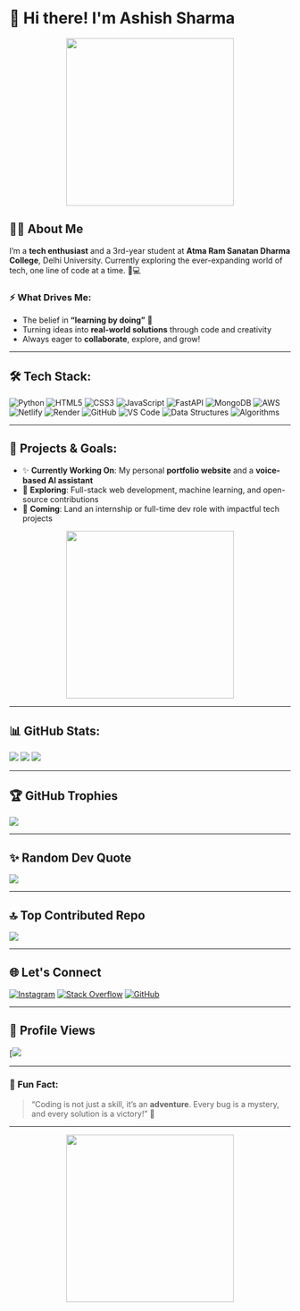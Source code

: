 # 👋 Hi there! I'm **Ashish Sharma** 
<p align="center">
  <img src="https://media0.giphy.com/media/v1.Y2lkPTc5MGI3NjExbDdyamkyNDd2YjNrbnljeHNwNmUycDZ2NjZ2em04enNteHp0OTEzZyZlcD12MV9pbnRlcm5hbF9naWZfYnlfaWQmY3Q9cw/igRW3jH2LcCVzMqi5F/giphy.gif" width="300" />
</p>

## 👨‍💻 About Me

I’m a **tech enthusiast** and a 3rd-year student at **Atma Ram Sanatan Dharma College**, Delhi University. Currently exploring the ever-expanding world of tech, one line of code at a time. 🧠💻

### ⚡️ What Drives Me:
- The belief in **“learning by doing”** 🔁
- Turning ideas into **real-world solutions** through code and creativity
- Always eager to **collaborate**, explore, and grow!

---

## 🛠️ Tech Stack:
![Python](https://img.shields.io/badge/python-%2314354C.svg?style=plastic&logo=python&logoColor=white)
![HTML5](https://img.shields.io/badge/html5-%23E34F26.svg?style=plastic&logo=html5&logoColor=white)
![CSS3](https://img.shields.io/badge/css3-%231572B6.svg?style=plastic&logo=css3&logoColor=white)
![JavaScript](https://img.shields.io/badge/javascript-%23F7DF1E.svg?style=plastic&logo=javascript&logoColor=black)
![FastAPI](https://img.shields.io/badge/FastAPI-009688?style=flat&logo=fastapi&logoColor=white)
![MongoDB](https://img.shields.io/badge/MongoDB-47A248?style=flat&logo=mongodb&logoColor=white)
![AWS](https://img.shields.io/badge/AWS-232F3E?style=flat&logo=amazon-aws&logoColor=white)
![Netlify](https://img.shields.io/badge/Netlify-00C7B7?style=flat&logo=netlify&logoColor=white)
![Render](https://img.shields.io/badge/Render-46E3B7?style=flat&logo=render&logoColor=black)
![GitHub](https://img.shields.io/badge/github-%23121011.svg?style=plastic&logo=github&logoColor=white)
![VS Code](https://img.shields.io/badge/VS%20Code-%23007ACC.svg?style=plastic&logo=visual-studio-code&logoColor=white)
![Data Structures](https://img.shields.io/badge/Data%20Structures-%23FF6F61.svg?style=plastic)
![Algorithms](https://img.shields.io/badge/Algorithms-%234CAF50.svg?style=plastic)

---

## 🚀 Projects & Goals:
- ✨ **Currently Working On**: My personal **portfolio website** and a **voice-based AI assistant**
- 🧠 **Exploring**: Full-stack web development, machine learning, and open-source contributions
- 🎯 **Coming**: Land an internship or full-time dev role with impactful tech projects

<p align="center">
  <img src="https://media4.giphy.com/media/v1.Y2lkPTc5MGI3NjExMDA3Y2ozbzhpeDViN2tlbWtnZzBsbTRqN3hpajY5NG5sMDZxd3R4ayZlcD12MV9pbnRlcm5hbF9naWZfYnlfaWQmY3Q9cw/f7omQNmgiyjj5sffvZ/giphy.gif" width="300" />
</p>

---

## 📊 GitHub Stats:
![](https://github-readme-stats.vercel.app/api?username=Ai-ash&theme=tokyonight&hide_border=false&include_all_commits=true&count_private=true)
![](https://github-readme-streak-stats.herokuapp.com/?user=Ai-ash&theme=tokyonight&hide_border=false)
![](https://github-readme-stats.vercel.app/api/top-langs/?username=Ai-ash&theme=tokyonight&hide_border=false&layout=compact)

---

## 🏆 GitHub Trophies
![](https://github-profile-trophy.vercel.app/?username=Ai-ash&theme=tokyonight&no-frame=false&no-bg=true&margin-w=4)

---

## ✨ Random Dev Quote

![](https://quotes-github-readme.vercel.app/api?type=horizontal&theme=merko)

---

## 🔝 Top Contributed Repo
![](https://github-contributor-stats.vercel.app/api?username=Ai-ash&limit=5&theme=tokyonight&combine_all_yearly_contributions=true)

---

## 🌐 Let's Connect

[![Instagram](https://img.shields.io/badge/Instagram-%23E4405F.svg?logo=Instagram&logoColor=white)](https://instagram.com/0.ashish.0)
[![Stack Overflow](https://img.shields.io/badge/-Stackoverflow-FE7A16?logo=stack-overflow&logoColor=white)](https://stackoverflow.com/users/17043304)
[![GitHub](https://img.shields.io/badge/GitHub-%23121011.svg?logo=github&logoColor=white)](https://github.com/Ai-ash)

---

## 👀 Profile Views
[![](https://komarev.com/ghpvc/?username=AI-ash&color=blue)

---

### 💬 Fun Fact:
> “Coding is not just a skill, it’s an **adventure**. Every bug is a mystery, and every solution is a victory!” 🎯

---
<p align="center">
  <img src="https://media4.giphy.com/media/v1.Y2lkPTc5MGI3NjExdHk5dTI3d3gxcHk3MjU4OHBhbmE5NWw0ODZ2NndsN2QwaGw3cGdlZCZlcD12MV9pbnRlcm5hbF9naWZfYnlfaWQmY3Q9cw/MbCh4dn4bUq1JZdtEz/giphy.gif" width="300" />
</p>
